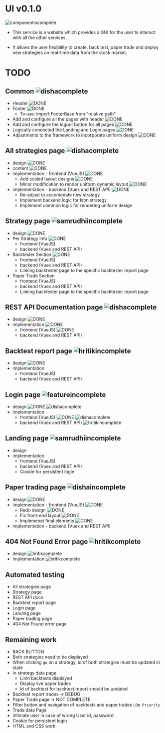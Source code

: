 # UI v0.1.0

![componentincomplete]

- This service is a website which provides a GUI for the user to interact with all the other services.

- It allows the user flexibility to create, back test, paper trade and deploy new strategies on real-time data from the stock market.

# TODO

## Common ![dishacomplete]
- Header ![DONE]
- Footer ![DONE]
  - To use: import FooterBase from "relative path"
- Add and configure all the pages with header ![DONE]
- Add and configure the logout button for all pages ![DONE]
- Logically connected the Landing and Login pages ![DONE]
- Adjustments to the framework to incorporate uniform design ![DONE]
      
## All strategies page ![dishacomplete]
- design ![DONE]
- content ![DONE]
- implementation - frontend (VueJS) ![DONE]
  - Add scaled layout designs ![DONE]
  - Minor modification to render uniform dynamic layout ![DONE]
- implementation - backend (Vuex and REST API) ![DONE]
  - Re-adjust to accomodate new strategy 
  - Implement backend logic for lstm strategy
  - Implement common logic for rendering uniform design
  

## Strategy page ![samrudhiincomplete]
- design ![DONE]
- Per Strategy Info ![DONE]
  - frontend (VueJS)
  - backend (Vuex and REST API)
- Backtester Section ![DONE]
  - frontend (VueJS)
  - backend (Vuex and REST API)
  - Linking backtester page to the specific backtester report page
- Paper Trade Section
  - frontend (VueJS)
  - backend (Vuex and REST API)
  - Linking backtester page to the specific backtester report page

## REST API Documentation page ![dishacomplete]
- design ![DONE]
- implementation ![DONE]
  - frontend (VueJS) ![DONE]
  - backend (Vuex and REST API)

## Backtest report page ![hritikincomplete]
- design ![DONE]
- implementation
  - frontend (VueJS)
  - backend (Vuex and REST API)

## Login page ![featureincomplete]
- design ![DONE] ![dishacomplete]
- implementation
  - frontend (VueJS) ![DONE] ![dishacomplete]
  - backend (Vuex and REST API) ![hritikincomplete]

## Landing page ![samrudhiincomplete]
- design 
- implementation
  - frontend (VueJS)
  - backend (Vuex and REST API)
  - Cookie for persistent login

## Paper trading page ![dishaincomplete]
- design ![DONE]
- implementation - frontend (VueJS) ![DONE]
   - Redo design ![DONE]
   - Fix front-end layout ![DONE]
   - Implemenet final elements ![DONE]
- implementation - backend (Vuex and REST API)

## 404 Not Found Error page ![hritikcomplete]
- design ![hritikcomplete]
- Implementation ![hritikcomplete]


## Automated testing
- All strategies page
- Strategy page
- REST API docs
- Backtest report page
- Login page
- Landing page
- Paper trading page
- 404 Not Found error page

## Remaining work
- BACK BUTTON
- Both strategies need to be displayed
- When clicking `go` on a strategy, id of both strategies must be updated in state 
- In strategy data page
  - Limit backtests displayed 
  - Display live paper trades
  - Id of backtest for backtest report should be updated 
- Backtest report trades -> DEBUG
- Paper Trade page -> NOT COMPLETE
- Filter button and navigation of backtests and paper trades `LOW Priority`
- Trade data Page
- Intimate user in case of wrong User id, password
- Cookie for persistent login
- HTML and CSS work

[done]: https://img.shields.io/badge/DONE-brightgreen
[incomplete]: https://img.shields.io/badge/INCOMPLETE-red
[varunincomplete]: https://img.shields.io/badge/VARUN-INCOMPLETE-red
[varuncomplete]: https://img.shields.io/badge/VARUN-COMPLETE-brightgreen
[dishaincomplete]: https://img.shields.io/badge/DISHA-INCOMPLETE-red
[dishacomplete]: https://img.shields.io/badge/DISHA-COMPLETE-brightgreen
[samrudhiincomplete]: https://img.shields.io/badge/SAMRUDHI-INCOMPLETE-red
[samrudhicomplete]: https://img.shields.io/badge/SAMRUDHI-COMPLETE-brightgreen
[hritikincomplete]: https://img.shields.io/badge/HRITIK-INCOMPLETE-red
[hritikcomplete]: https://img.shields.io/badge/HRITIK-COMPLETE-brightgreen
[bug]: https://img.shields.io/badge/BUG-red
[bugfixed]: https://img.shields.io/badge/BUG-FIXED-brightgreen
[featureincomplete]: https://img.shields.io/badge/FEATURE-INCOMPLETE-red
[featurecomplete]: https://img.shields.io/badge/FEATURE-COMPLETE-brightgreen
[componentincomplete]: https://img.shields.io/badge/COMPONENT-INCOMPLETE-red
[componentcomplete]: https://img.shields.io/badge/COMPONENT-COMPLETE-brightgreen
[phasecomplete]: https://img.shields.io/badge/PHASE-COMPLETE-brightgreen
[phaseincomplete]: https://img.shields.io/badge/PHASE-INCOMPLETE-red
[meetingincomplete]: https://img.shields.io/badge/MEETING-INCOMPLETE-red
[docincomplete]: https://img.shields.io/badge/DOC-INCOMPLETE-red
[doccomplete]: https://img.shields.io/badge/DOC-COMPLETE-brightgreen
